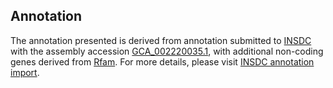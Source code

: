 

Annotation
----------

The annotation presented is derived from annotation submitted to
[INSDC](http://www.insdc.org) with the assembly accession
[GCA\_002220035.1](http://www.ebi.ac.uk/ena/data/view/GCA_002220035.1),
with additional non-coding genes derived from
[Rfam](http://rfam.xfam.org/). For more details, please visit [INSDC
annotation
import](http://ensemblgenomes.org/info/data/insdc_annotation).
